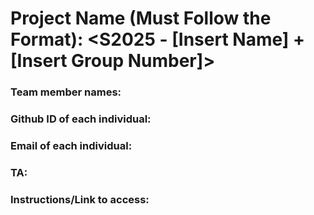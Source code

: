 # Project Name (Must Follow the Format): <S2025 - [Insert Name] + [Insert Group Number]>

### Team member names: <Insert Here>
### Github ID of each individual: <Insert Here>
### Email of each individual: <Insert Here>
### TA: <Insert Here>

### Instructions/Link to access: <insert here>
